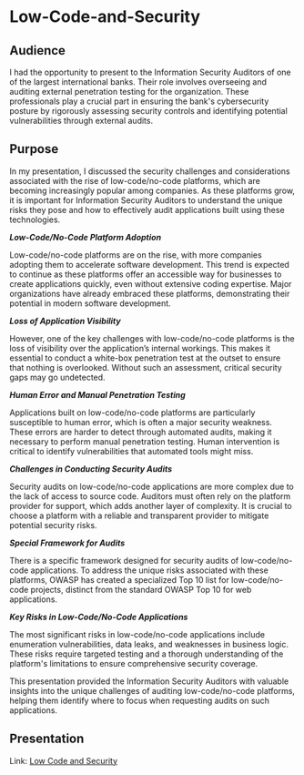 # Low-Code-and-Security

## Audience
I had the opportunity to present to the Information Security Auditors of one of the largest international banks. Their role involves overseeing and auditing external penetration testing for the organization. These professionals play a crucial part in ensuring the bank's cybersecurity posture by rigorously assessing security controls and identifying potential vulnerabilities through external audits.


## Purpose

In my presentation, I discussed the security challenges and considerations associated with the rise of low-code/no-code platforms, which are becoming increasingly popular among companies. As these platforms grow, it is important for Information Security Auditors to understand the unique risks they pose and how to effectively audit applications built using these technologies.

***Low-Code/No-Code Platform Adoption***

Low-code/no-code platforms are on the rise, with more companies adopting them to accelerate software development. This trend is expected to continue as these platforms offer an accessible way for businesses to create applications quickly, even without extensive coding expertise. Major organizations have already embraced these platforms, demonstrating their potential in modern software development.

***Loss of Application Visibility***

However, one of the key challenges with low-code/no-code platforms is the loss of visibility over the application’s internal workings. This makes it essential to conduct a white-box penetration test at the outset to ensure that nothing is overlooked. Without such an assessment, critical security gaps may go undetected.

***Human Error and Manual Penetration Testing***

Applications built on low-code/no-code platforms are particularly susceptible to human error, which is often a major security weakness. These errors are harder to detect through automated audits, making it necessary to perform manual penetration testing. Human intervention is critical to identify vulnerabilities that automated tools might miss.

***Challenges in Conducting Security Audits***

Security audits on low-code/no-code applications are more complex due to the lack of access to source code. Auditors must often rely on the platform provider for support, which adds another layer of complexity. It is crucial to choose a platform with a reliable and transparent provider to mitigate potential security risks.

***Special Framework for Audits***

There is a specific framework designed for security audits of low-code/no-code applications. To address the unique risks associated with these platforms, OWASP has created a specialized Top 10 list for low-code/no-code projects, distinct from the standard OWASP Top 10 for web applications.

***Key Risks in Low-Code/No-Code Applications***

The most significant risks in low-code/no-code applications include enumeration vulnerabilities, data leaks, and weaknesses in business logic. These risks require targeted testing and a thorough understanding of the platform's limitations to ensure comprehensive security coverage.

This presentation provided the Information Security Auditors with valuable insights into the unique challenges of auditing low-code/no-code platforms, helping them identify where to focus when requesting audits on such applications.


## Presentation
Link: <a href="https://github.com/linceBLA/Low-Code-and-Security/blob/main/Low-code-and-security-portofolio.pdf">Low Code and Security<a/>
